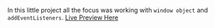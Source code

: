 In this little project all the focus was working with ```window object``` and ```addEventListeners```.
[Live Preview Here](https://stirring-caramel-508553.netlify.app/)
